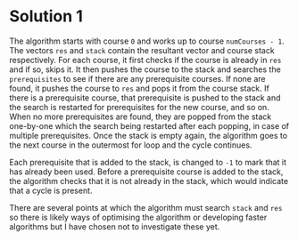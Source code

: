 # Solution 1
The algorithm starts with course `0` and works up to course `numCourses - 1`. The vectors `res` and `stack` contain the resultant vector and course stack respectively. For each course, it first checks if the course is already in `res` and if so, skips it. It then pushes the course to the stack and searches the `prerequisites` to see if there are any prerequisite courses. If none are found, it pushes the course to `res` and pops it from the course stack. If there is a prerequisite course, that prerequisite is pushed to the stack and the search is restarted for prerequisites for the new course, and so on. When no more prerequisites are found, they are popped from the stack one-by-one which the search being restarted after each popping, in case of multiple prerequisites. Once the stack is empty again, the algorithm goes to the next course in the outermost for loop and the cycle continues.

Each prerequisite that is added to the stack, is changed to `-1` to mark that it has already been used. Before a prerequisite course is added to the stack, the algorithm checks that it is not already in the stack, which would indicate that a cycle is present.

There are several points at which the algorithm must search `stack` and `res` so there is likely ways of optimising the algorithm or developing faster algorithms but I have chosen not to investigate these yet.